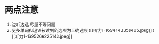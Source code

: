 # 两点注意
1. 边听边选,尽量不等问题
2. 更多单词和短语被读到的选项为正确选项
![[听力1-1694443358405.jpeg]]
![[听力1-1695266225143.jpeg]]

